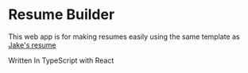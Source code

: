 # Resume Builder

This web app is for making resumes easily using the same template as [Jake's resume](https://www.overleaf.com/latex/templates/jakes-resume/syzfjbzwjncs)

Written In TypeScript with React